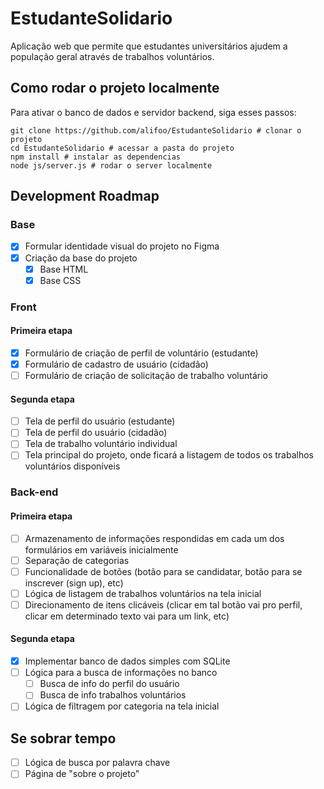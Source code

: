 # EstudanteSolidario
Aplicação web que permite que estudantes universitários ajudem a população geral através de trabalhos voluntários.

## Como rodar o projeto localmente
Para ativar o banco de dados e servidor backend, siga esses passos:
```
git clone https://github.com/alifoo/EstudanteSolidario # clonar o projeto
cd EstudanteSolidario # acessar a pasta do projeto
npm install # instalar as dependencias
node js/server.js # rodar o server localmente
```

## Development Roadmap

### Base

- [x] Formular identidade visual do projeto no Figma
- [x] Criação da base do projeto
    - [x] Base HTML
    - [x] Base CSS

### Front

#### Primeira etapa
- [x] Formulário de criação de perfil de voluntário (estudante)
- [x] Formulário de cadastro de usuário (cidadão)
- [ ] Formulário de criação de solicitação de trabalho voluntário

#### Segunda etapa
- [ ] Tela de perfil do usuário (estudante)
- [ ] Tela de perfil do usuário (cidadão)
- [ ] Tela de trabalho voluntário individual
- [ ] Tela principal do projeto, onde ficará a listagem de todos os trabalhos voluntários disponíveis

### Back-end

#### Primeira etapa
- [ ] Armazenamento de informações respondidas em cada um dos formulários em variáveis inicialmente
- [ ] Separação de categorias
- [ ] Funcionalidade de botões (botão para se candidatar, botão para se inscrever (sign up), etc)
- [ ] Lógica de listagem de trabalhos voluntários na tela inicial
- [ ] Direcionamento de itens clicáveis (clicar em tal botão vai pro perfil, clicar em determinado texto vai para um link, etc)

#### Segunda etapa
- [x] Implementar banco de dados simples com SQLite
- [ ] Lógica para a busca de informações no banco
    - [ ] Busca de info do perfil do usuário
    - [ ] Busca de info trabalhos voluntários
- [ ] Lógica de filtragem por categoria na tela inicial

## Se sobrar tempo

- [ ] Lógica de busca por palavra chave
- [ ] Página de "sobre o projeto"
